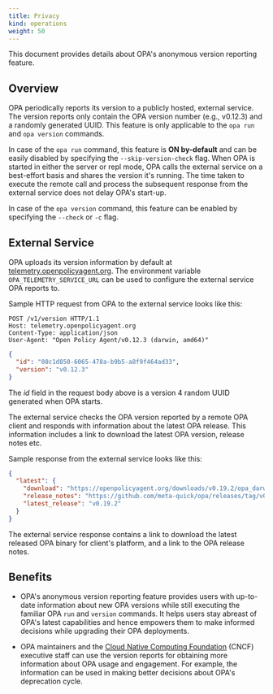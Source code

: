 ```yaml
---
title: Privacy
kind: operations
weight: 50
---
```


This document provides details about OPA's anonymous version reporting feature.

## Overview

OPA periodically reports its version to a publicly hosted, external service. The version reports only contain the OPA
version number (e.g., v0.12.3) and a randomly generated UUID. This feature is only applicable to the `opa run` and
`opa version` commands.

In case of the `opa run` command, this feature is **ON by-default** and can be easily disabled by specifying
the `--skip-version-check` flag. When OPA is started in either the server or repl mode, OPA calls the external service
on a best-effort basis and shares the version it's running. The time taken to execute the remote call and process the
subsequent response from the external service does not delay OPA's start-up.

In case of the `opa version` command, this feature can be enabled by specifying the `--check` or `-c` flag.

## External Service

OPA uploads its version information by default at [telemetry.openpolicyagent.org](https://telemetry.openpolicyagent.org).
The environment variable `OPA_TELEMETRY_SERVICE_URL` can be used to configure the external service OPA reports to.

Sample HTTP request from OPA to the external service looks like this:

```http
POST /v1/version HTTP/1.1
Host: telemetry.openpolicyagent.org
Content-Type: application/json
User-Agent: "Open Policy Agent/v0.12.3 (darwin, amd64)"
```

```json
{
  "id": "08c1d850-6065-478a-b9b5-a8f9f464ad33",
  "version": "v0.12.3"
}
```

The *id* field in the request body above is a version 4 random UUID generated when OPA starts.

The external service checks the OPA version reported by a remote OPA client and responds with information about the
latest OPA release. This information includes a link to download the latest OPA version, release notes etc.

Sample response from the external service looks like this:

```json
{
  "latest": {
    "download": "https://openpolicyagent.org/downloads/v0.19.2/opa_darwin_amd64",
    "release_notes": "https://github.com/meta-quick/opa/releases/tag/v0.19.2",
    "latest_release": "v0.19.2"
  }
}
```

The external service response contains a link to download the latest released OPA binary for client's platform, and a link
to the OPA release notes.

## Benefits

* OPA's anonymous version reporting feature provides users with up-to-date information about new OPA versions while
still executing the familiar OPA `run` and `version` commands. It helps users stay abreast of OPA's latest capabilities
and hence empowers them to make informed decisions while upgrading their OPA deployments.

* OPA maintainers and the [Cloud Native Computing Foundation](https://cncf.io) (CNCF) executive staff can use the version
reports for obtaining more information about OPA usage and engagement. For example, the information can be used in making better
decisions about OPA's deprecation cycle.
